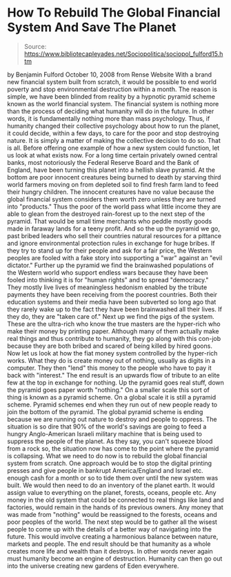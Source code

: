 # How To Rebuild The Global Financial System And Save The Planet

> Source: https://www.bibliotecapleyades.net/Sociopolitica/sociopol_fulford15.htm

by Benjamin Fulford
October 10, 2008
from
Rense
Website
With a brand new financial system built from scratch, it would be possible
to end world poverty and stop environmental destruction within a month. The
reason is simple, we have been blinded from reality by a hypnotic pyramid
scheme known as
the world financial system.
The financial system is nothing more than the
process of deciding what humanity will do in the future. In other words, it
is fundamentally nothing more than mass psychology. Thus, if humanity
changed their collective psychology about how to run the planet, it could
decide, within a few days, to care for the poor and stop destroying nature.
It is simply a matter of making the collective
decision to do so. That is all.
Before offering one example of how a new system could function, let us look
at what exists now. For a long time certain privately owned central banks,
most notoriously the
Federal Reserve Board and the Bank of England, have
been turning this planet into a hellish slave pyramid. At the bottom are
poor innocent creatures being burned to death by starving third world
farmers moving on from depleted soil to find fresh farm land to feed their
hungry children.
The innocent creatures have no value because the
global financial system considers them worth zero unless they are turned
into "products." Thus the poor of the world pass what little income they are
able to glean from the destroyed rain-forest up to the next step of the
pyramid. That would be small time merchants who peddle mostly goods made in
faraway lands for a teeny profit.
And so the up the pyramid we go, past bribed
leaders who sell their countries natural resources for a pittance and ignore
environmental protection rules in exchange for huge bribes. If they try to
stand up for their people and ask for a fair price, the Western peoples are
fooled with a fake story into supporting a "war" against an "evil dictator."
Further up the pyramid we find the brainwashed populations of the Western
world who support endless wars because they have been fooled into thinking
it is for "human rights" and to spread "democracy." They mostly live lives
of meaningless hedonism enabled by the tribute payments they have been
receiving from the poorest countries. Both their education systems and their
media have been subverted so long ago that they rarely wake up to the fact
they have been brainwashed all their lives.
If they do, they are "taken care of."
Next up we find the pigs of the system. These are the ultra-rich who know
the true masters are the hyper-rich who make their money by printing paper.
Although many of them actually make real things and thus contribute to
humanity, they go along with this con-job because they are both bribed and
scared of being killed by hired goons.
Now let us look at how the fiat money system controlled by the hyper-rich
works. What they do is create money out of nothing, usually as digits in a
computer. They then "lend" this money to the people who have to pay it back
with "interest." The end result is an upwards flow of tribute to an elite
few at the top in exchange for nothing. Up the pyramid goes real stuff, down
the pyramid goes paper worth "nothing."
On a smaller scale this sort of thing is known as a pyramid scheme. On a
global scale it is still a pyramid scheme. Pyramid schemes end when they run
out of new people ready to join the bottom of the pyramid. The global
pyramid scheme is ending because we are running out nature to destroy and
people to oppress.
The situation is so dire that 90% of the world's
savings are going to feed a hungry Anglo-American Israeli military machine
that is being used to
suppress the people of the planet.
As they say, you can't squeeze blood from a rock
so, the situation now has come to the point where the pyramid is collapsing.
What we need to do now is to rebuild the global financial system from
scratch. One approach would be to stop the digital printing presses and give
people in bankrupt America/England and Israel etc. enough cash for a month
or so to tide them over until the new system was built. We would then need
to do an inventory of the planet earth.
It would assign value to everything
on the planet, forests, oceans, people etc.
Any money in the old system that could be
connected to real things like land and factories, would remain in the hands
of its previous owners. Any money that was made from "nothing" would be
reassigned to the forests, oceans and poor peoples of the world.
The next step would be to gather all the wisest people to come up with the
details of a better way of navigating into the future. This would involve
creating a harmonious balance between nature, markets and people. The end
result should be that humanity as a whole creates more life and wealth than
it destroys. In other words never again must humanity become an engine of
destruction.
Humanity can then go out into the universe
creating new gardens of Eden everywhere.
